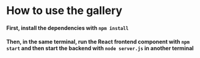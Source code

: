# How to use the gallery

#### First, install the **dependencies** with `npm install`

#### Then, in the same terminal, run the **React frontend component** with `npm start` and then start the **backend** with `node server.js` in another terminal
